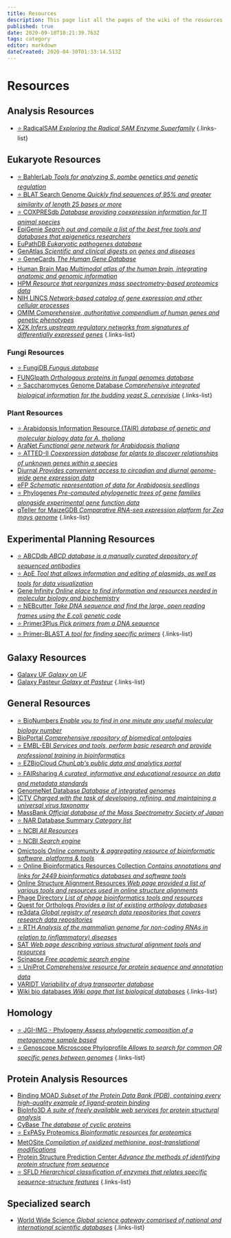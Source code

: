 ```yaml
---
title: Resources
description: This page list all the pages of the wiki of the resources
published: true
date: 2020-09-10T18:21:39.763Z
tags: category
editor: markdown
dateCreated: 2020-04-30T01:33:14.513Z
---
```


# Resources

## Analysis Resources

- [:star: RadicalSAM *Exploring the Radical SAM Enzyme Superfamily*](https://vdclab-wiki.herokuapp.com/en/resources/analysis_resources/RadicalSAM)
{.links-list}

## Eukaryote Resources

- [:star: BahlerLab *Tools for analyzing S. pombe genetics and genetic regulation*](https://vdclab-wiki.herokuapp.com/en/resources/eukaryotes/BahlerLab)
- [:star: BLAT Search Genome *Quickly find sequences of 95% and greater similarity of length 25 bases or more*](https://vdclab-wiki.herokuapp.com/en/resources/eukaryotes/BLAT-Search-Genome)
- [:star: COXPRESdb *Database providing coexpression information for 11 animal species*](https://vdclab-wiki.herokuapp.com/en/databases/microarray-rnaseq/COXPRESdb)
- [EpiGenie *Search out and compile a list of the best free tools and databases that epigenetics researchers*](https://vdclab-wiki.herokuapp.com/en/resources/eukaryotes/EpiGenie)
- [EuPathDB *Eukaryotic pathogenes database*](https://vdclab-wiki.herokuapp.com/databases/data-integration/EuPathDB)
- [GenAtlas *Scientific and clinical digests on genes and diseases*](https://vdclab-wiki.herokuapp.com/en/databases/phenotypes-fitness/GenAtlas)
- [:star: GeneCards *The Human Gene Database*](https://vdclab-wiki.herokuapp.com/en/databases/phenotypes-fitness/GeneCards)
- [Human Brain Map *Multimodal atlas of the human brain, integrating anatomic and genomic information*](https://vdclab-wiki.herokuapp.com/en/resources/eukaryotes/Human-Brain-Map)
- [HPM *Resource that reorganizes mass spectrometry-based proteomics data*](https://vdclab-wiki.herokuapp.com/en/resources/eukaryotes/HPM)
- [NIH LINCS *Network-based catalog of gene expression and other cellular processes*](https://vdclab-wiki.herokuapp.com/en/resources/eukaryotes/NIH-LINCS)
- [OMIM *Comprehensive, authoritative compendium of human genes and genetic phenotypes*](https://vdclab-wiki.herokuapp.com/en/databases/phenotypes-fitness/OMIM)
- [X2K *Infers upstream regulatory networks from signatures of differentially expressed genes*](https://vdclab-wiki.herokuapp.com/en/resources/eukaryotes/X2K)
{.links-list}

### Fungi Resources

- [:star: FungiDB *Fungus database*](https://vdclab-wiki.herokuapp.com/databases/data-integration/FungiDB/)
- [FUNGIpath *Orthologous proteins in fungal genomes database*](https://vdclab-wiki.herokuapp.com/databases/data-integration/FUNGIpath)
- [:star: Saccharomyces Genome Database *Comprehensive integrated biological information for the budding yeast S. cerevisiae*](https://vdclab-wiki.herokuapp.com/en/databases/organism_specific/SGD)
{.links-list}

### Plant Resources

- [:star: Arabidopsis Information Resource (TAIR) *database of genetic and molecular biology data for A. thaliana*](https://vdclab-wiki.herokuapp.com/en/databases/organism_specific/TAIR)
- [AraNet *Functional gene network for Arabidopsis thaliana*](https://vdclab-wiki.herokuapp.com/en/tools/gene-networks/AraNet)
- [:star: ATTED-II *Coexpression database for plants to discover relationships of unknown genes within a species*](https://vdclab-wiki.herokuapp.com/en/databases/microarray-rnaseq/ATTED-II)
- [Diurnal *Provides convenient access to circadian and diurnal genome-wide gene expression data*](https://vdclab-wiki.herokuapp.com/resources/plant/Diurnal)
- [eFP *Schematic representation of data for Arabidopsis seedlings*](https://vdclab-wiki.herokuapp.com/en/databases/microarray-rnaseq/eFP)
- [:star: Phylogenes *Pre-computed phylogenetic trees of gene families alongside experimental gene function data*](https://vdclab-wiki.herokuapp.com/en/resources/plant/phylogenes)
- [qTeller for MaizeGDB *Comparative RNA-seq expression platform for Zea mays genome*](https://vdclab-wiki.herokuapp.com/en/databases/microarray-rnaseq/qTeller-for-MaizeGDB)
{.links-list}

## Experimental Planning Resources

- [:star: ABCDdb *ABCD database is a manually curated depository of sequenced antibodies*](https://vdclab-wiki.herokuapp.com/en/resources/experimental-planning/ABCDdb)
- [:star: ApE *Tool that allows information and editing of plasmids, as well as tools for data visualization*](https://vdclab-wiki.herokuapp.com/en/resources/experimental-planning/ApE)
- [Gene Infinity *Online place to find information and resources needed in molecular biology and biochemistry*](https://vdclab-wiki.herokuapp.com/en/resources/experimental-planning/Gene-Infinity)
- [:star: NEBcutter *Take DNA sequence and find the large, open reading frames using the E.coli genetic code*](https://vdclab-wiki.herokuapp.com/en/resources/experimental-planning/NEBcutter)
- [:star: Primer3Plus *Pick primers from a DNA sequence*](https://vdclab-wiki.herokuapp.com/en/resources/experimental-planning/Primer3Plus)
- [:star: Primer-BLAST *A tool for finding specific primers*](https://vdclab-wiki.herokuapp.com/en/resources/experimental-planning/Primer-BLAST)
{.links-list}

## Galaxy Resources

- [Galaxy UF *Galaxy on UF*](https://vdclab-wiki.herokuapp.com/resources/galaxy/Galaxy-UF)
- [Galaxy Pasteur *Galaxy at Pasteur*](https://vdclab-wiki.herokuapp.com/en/resources/galaxy/Galaxy-Pasteur)
{.links-list}

## General Resources

- [:star: BioNumbers *Enable you to find in one minute any useful molecular biology number*](https://vdclab-wiki.herokuapp.com/en/resources/general_resources/BioNumbers)
- [BioPortal *Comprehensive repository of biomedical ontologies*](https://vdclab-wiki.herokuapp.com/en/resources/general_resources/BioPortal)
- [:star: EMBL-EBI *Services and tools, perform basic research and provide professional training in bioinformatics*](https://vdclab-wiki.herokuapp.com/en/resources/general_resources/EMBL-EBI)
- [:star: EZBioCloud *ChunLab's public data and analytics portal*](https://vdclab-wiki.herokuapp.com/resources/general_resources/EZBioCloud/)
- [:star: FAIRsharing *A curated, informative and educational resource on data and metadata standards*](https://vdclab-wiki.herokuapp.com/en/resources/general_resources/FAIRsharing)
- [GenomeNet Database *Database of integrated genomes*](https://vdclab-wiki.herokuapp.com/databases/data-integration/genomenet/)
- [ICTV *Charged with the task of developing, refining, and maintaining a universal virus taxonomy*](https://vdclab-wiki.herokuapp.com/en/resources/general_resources/ICTV)
- [MassBank *Official database of the Mass Spectrometry Society of Japan*](https://vdclab-wiki.herokuapp.com/en/resources/general_resources/MassBank)
- [:star: NAR Database Summary *Category list*](https://vdclab-wiki.herokuapp.com/resources/general_resources/NAR-cat-list/)
- [:star: NCBI *All Resources*](https://vdclab-wiki.herokuapp.com/en/resources/general_resources/NCBI-All-Resources)
- [:star: NCBI *Search engine*](https://vdclab-wiki.herokuapp.com/en/resources/general_resources/NCBI-Search)
- [Omictools *Online community & aggregating resource of bioinformatic software, platforms & tools*](https://vdclab-wiki.herokuapp.com/resources/general_resources/omictools/)
- [:star: Online Bioinformatics Resources Collection *Contains annotations and links for 2449 bioinformatics databases and software tools*](https://vdclab-wiki.herokuapp.com/en/resources/general_resources/OBRC)
- [Online Structure Alignment Resources *Web page provided a list of various tools and resources used in online structure alignments*](https://vdclab-wiki.herokuapp.com/en/resources/general_resources/Online-Structure-Alignment-Resources)
- [Phage Directory *List of phage bioinformatics tools and resources*](https://vdclab-wiki.herokuapp.com/en/resources/general_resources/Phage_Directory)
- [Quest for Orthologs *Provides a list of existing orthology databases*](https://vdclab-wiki.herokuapp.com/en/resources/general_resources/Quest-for-Orthologs)
- [re3data *Global registry of research data repositories that covers research data repositories*](https://vdclab-wiki.herokuapp.com/en/resources/general_resources/re3data)
- [:star: RTH *Analysis of the mammalian genome for non-coding RNAs in relation to (inflammatory) diseases*](https://vdclab-wiki.herokuapp.com/en/resources/general_resources/RTH)
- [SAT *Web page describing various structural alignment tools and resources*](https://vdclab-wiki.herokuapp.com/en/resources/general_resources/SAT)
- [Scinapse *Free academic search engine*](https://vdclab-wiki.herokuapp.com/en/resources/general_resources/Scinapse)
- [:star: UniProt *Comprehensive resource for protein sequence and annotation data*](https://vdclab-wiki.herokuapp.com/en/databases/general_databases/UniProt)
- [VARIDT *Variability of drug transporter database*](https://vdclab-wiki.herokuapp.com/en/resources/general_resources/VARIDT)
- [Wiki bio databases *Wiki page that list biological databases*](https://vdclab-wiki.herokuapp.com/resources/general_resources/Wiki-bio-dbs/)
{.links-list}

## Homology

- [:star: JGI-IMG - Phylogeny *Assess phylogenetic composition of a metagenome sample based*](https://vdclab-wiki.herokuapp.com/en/resources/homology/JGI-IMG-Phylogeny)
- [:star: Genoscope Microscope Phyloprofile *Allows to search for common OR specific genes between genomes*](https://vdclab-wiki.herokuapp.com/en/resources/homology/Genoscope-Microscope-Phyloprofile)
{.links-list}

## Protein Analysis Resources

- [Binding MOAD *Subset of the Protein Data Bank (PDB), containing every high-quality example of ligand-protein binding*](https://vdclab-wiki.herokuapp.com/en/resources/protein-analysis/Binding-MOAD)
- [BioInfo3D *A suite of freely available web services for protein structural analysis*](https://vdclab-wiki.herokuapp.com/en/resources/protein-analysis/BioInfo3D)
- [CyBase *The database of cyclic proteins*](https://vdclab-wiki.herokuapp.com/en/resources/protein-analysis/CyBase)
- [:star: ExPASy Proteomics *Bioinformatic resources for proteomics*](https://vdclab-wiki.herokuapp.com/en/resources/protein-analysis/ExPASy-Proteomics)
- [MetOSite *Compilation of oxidized methionine, post-translational modifications*](https://vdclab-wiki.herokuapp.com/en/resources/protein-analysis/MetOSite)
- [Protein Structure Prediction Center *Advance the methods of identifying protein structure from sequence*](https://vdclab-wiki.herokuapp.com/en/structure/modeling-protein-structures/Prediction-Center)
- [:star: SFLD *Hierarchical classification of enzymes that relates specific sequence-structure features*](https://vdclab-wiki.herokuapp.com/en/resources/protein-analysis/SFLD)
{.links-list}

## Specialized search

- [World Wide Science *Global science gateway comprised of national and international scientific databases*](https://vdclab-wiki.herokuapp.com/en/resources/specialized-search/worldwidescience)
{.links-list}
